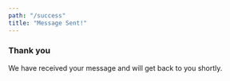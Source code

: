 ```yaml
---
path: "/success"
title: "Message Sent!"
---
```


### Thank you  

We have received your message and will get back to you shortly.
